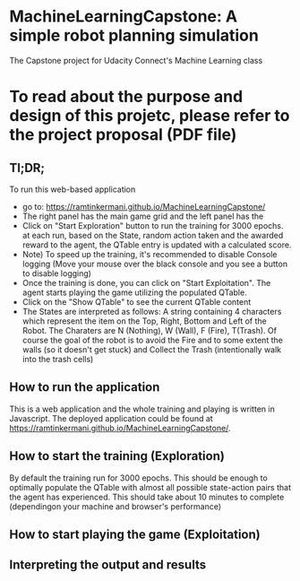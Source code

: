 # MachineLearningCapstone: A simple robot planning simulation
The Capstone project for Udacity Connect's Machine Learning class

# To read about the purpose and design of this projetc, please refer to the project proposal (PDF file)

## Tl;DR; 
To run this web-based application 
- go to: https://ramtinkermani.github.io/MachineLearningCapstone/
- The right panel has the main game grid and the left panel has the 
- Click on "Start Exploration" button to run the training for 3000 epochs. at each run, based on the State, random action taken and the awarded reward to the agent, the QTable entry is updated with a calculated score.
- Note) To speed up the training, it's recommended to disable Console logging (Move your mouse over the black console and you see a button to disable logging)
- Once the training is done, you can click on "Start Exploitation". The agent starts playing the game utilizing the populated QTable. 
- Click on the "Show QTable" to see the current QTable content
- The States are interpreted as follows: A string containing 4 characters which represent the item on the Top, Right, Bottom and Left of the Robot. The Charaters are N (Nothing), W (Wall), F (Fire), T(Trash). Of course the goal of the robot is to avoid the Fire and to some extent the walls (so it doesn't get stuck) and Collect the Trash (intentionally walk into the trash cells)

## How to run the application
This is a web application and the whole training and playing is written in Javascript. The deployed application could be found at https://ramtinkermani.github.io/MachineLearningCapstone/.

## How to start the training (Exploration)
By default the training run for 3000 epochs. This should be enough to optimally populate the QTable with almost all possible state-action pairs that the agent has experienced. This should take about 10 minutes to complete (dependingon your machine and browser's performance)

## How to start playing the game (Exploitation)

## Interpreting the output and results

